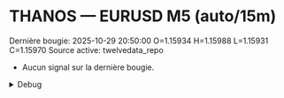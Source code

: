# THANOS — EURUSD M5 (auto/15m)
Dernière bougie: 2025-10-29 20:50:00  O=1.15934  H=1.15988  L=1.15931  C=1.15970
Source active: twelvedata_repo

- Aucun signal sur la dernière bougie.

<details><summary>Debug</summary>

- TD_API_KEY manquant.

</details>
